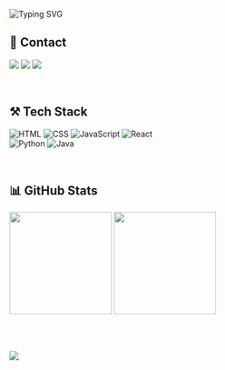 <p align="left" style="margin-bottom: 0;">
  <img 
    src="https://readme-typing-svg.demolab.com?font=Timmana&size=50&pause=1000&color=f4c5d6&center=false&vCenter=true&random=false&width=1300&height=150&lines=Hello%2C+GaYoung+World!" 
    alt="Typing SVG" 
    style="margin-bottom: -30px;" 
  />
</p>

<br>

## 💌 Contact
<a href="https://kaouo-portfolio.netlify.app/" target="_blank"><img src="https://img.shields.io/badge/Portfolio-000000?style=flat-square&logo=Notion&logoColor=white"/></a>
<a href="mailto:iamkaouo@gmail.com" target="_blank"><img src="https://img.shields.io/badge/Gmail-EA4335?style=flat-square&logo=Gmail&logoColor=white"/></a>
<a href="https://velog.io/@kaouoi" target="_blank"><img src="https://img.shields.io/badge/Velog-20C997?style=flat-square&logo=Velog&logoColor=white"/></a>

<br>

## ⚒️ Tech Stack
![HTML](https://img.shields.io/badge/HTML-E34F26?style=for-the-badge&logo=html5&logoColor=white)
![CSS](https://img.shields.io/badge/CSS3-1572B6?style=for-the-badge&logo=css3&logoColor=white)
![JavaScript](https://img.shields.io/badge/JavaScript-F7DF1E?style=for-the-badge&logo=javascript&logoColor=black)
![React](https://img.shields.io/badge/React-20232A?style=for-the-badge&logo=react&logoColor=61DAFB)
<br>
![Python](https://img.shields.io/badge/Python-3776AB?style=for-the-badge&logo=python&logoColor=white)
![Java](https://img.shields.io/badge/Java-007396?style=for-the-badge&logo=java&logoColor=white)

<br>

## 📊 GitHub Stats
<div align="left">
  <img src="https://github-readme-stats.vercel.app/api?username=kaouo&show_icons=true&theme=rose_pine" height="180px"/>
  <img src="https://github-readme-stats.vercel.app/api/top-langs/?username=kaouo&layout=compact&theme=rose_pine" height="180px"/>
</div>

<br><br>

<a href="https://hits.seeyoufarm.com">
  <img src="https://hits.seeyoufarm.com/api/count/incr/badge.svg?url=https%3A%2F%2Fgithub.com%2Fkaouo&count_bg=%23FFCBDE&title_bg=%23646464&icon=&icon_color=%23858585&title=hits&edge_flat=false"/>
</a>

